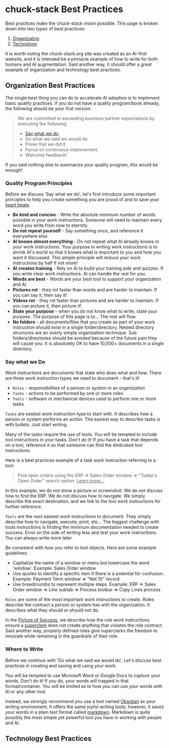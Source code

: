 # chuck-stack Best Practices

Best practices make the chuck-stack vision possible. This page is broken down into two types of best practices:

1. [Organization](./best-practices.md#organization-best-practices)
2. [Technology](./best-practices.md#technology-best-practices)

It is worth noting the chuck-stack.org site was created as an AI-first website, and it is intended be a pinnacle example of how to write for both humans and AI augmentation. Said another way, it should offer a great example of organization and technology best practices.

## Organization Best Practices

The single best thing you can do to accelerate AI adoption is to implement basic quality practices. If you do not have a quality program/book already, the following should be your first version:

>We are committed to exceeding business partner expectations by executing the following:
>
>- [Say what we do](./best-practices.md#say-what-we-do).
>- Do what we said we would do.
>- Prove that we did it.
>- Focus on continuous improvement.
>- Welcome feedback!

If you said nothing else to summarize your quality program, this would be enough!

### Quality Program Principles

Before we discuss 'Say what we do', let's first introduce some important principles to help you create something you are proud of and to save your [heart beats](./stack-faq.md#saving-heartbeats).

- **Be kind and concise** - Write the absolute minimum number of words possible in your work instructions. Someone will need to maintain every word you write from now to eternity.
- **Do not repeat yourself** - Say something once, and reference it everywhere else.
- **AI knows almost everything** - Do not repeat what AI already knows in your work instructions. Your purpose in writing work instructions is to shrink AI's world so that it knows what is important to you and how you want it discussed. This simple principle will reduce your work instructions by half if not more!
- **AI creates training** - Rely on AI to build your training aids and quizzes. If you write clear work instructions. AI can handle the rest for you.
- **Words are best** - Words are your best tool to support your organization and AI.
- **Pictures rot** - they rot faster than words and are harder to maintain. If you can say it, then say it!
- **Videos rot** - they rot faster than pictures and are harder to maintain. If you can picture it, then picture it!
- **State your purpose** - when you do not know what to write, state your purpose. The purpose of this page is to... The rest will flow.
- **No folders** - all documents/files that you create as part of your work instruction should exist in a single folder/directory. Nested directory structures are an overly simple organization technique. Sub folders/directories should be avoided because of the future pain they will cause you. It is absolutely OK to have 10,000+ documents in a single directory.

### Say what we Do

Work instructions are documents that state who does what and how. There are three work instruction types we need to document - that's it!

- `Roles` - responsibilities of a person or system in an organization
- `Tasks` - actions to be performed by one or more roles
- `Tools` - software or mechanical devices used to perform one or more tasks

`Tasks` are easiest work instruction type to start with. It describes how a person or system performs an action. The easiest way to describe tasks is with bullets. Just start writing.

Many of the tasks require the use of tools. You will be tempted to include tool instructions in your tasks. Don't do it!  If you have a task that depends on a tool, reference it so that someone can find the dedicated tool instructions.

Here is a best practices example of a task work instruction referring to a tool:
> Find open orders using the ERP => Sales Order window => "Today's Open Order" search option. <u>Learn more...</u>

In this example, we do not show a picture or screenshot. We do not discuss how to find the ERP. We do not discuss how to navigate. We simply describe the exact destination, and we link to the tool work instructions for further reference.

`Tools` are the next easiest work instructions to document. They simply describe how to navigate, execute, print, etc... The biggest challenge with tools instructions is finding the minimum documentation needed to create success. Error on the side of writing less and test your work instructions. You can always write more later.

Be consistent with how you refer to tool objects. Here are some example guidelines:

- Capitalize the name of a window or menu but lowercase the word 'window'. Example: Sales Order window
- Use quotes to identify a specific item if there is a potential for confusion. Example: Payment Term window => "Net 10" record
- Use breadcrumbs to represent multiple steps. Example: ERP => Sales Order window => Line subtab => Process toolbar => Copy Lines process

`Roles` are some of the most important work instructions to create. Roles describe the contract a person or system has with the organization. It describes what they should or should not do. 

In the [Picture of Success](./picture-success.md), we describe how the role work instructions ensure a [superclerk](./terminology.md#superclerk) does not create anything that violates the role contract. Said another way, properly defined roles give superclerks the freedom to innovate while remaining in the guardrails of their role.

### Where to Write

Before we continue with 'Do what we said we would do', Let's discuss best practices in creating and saving and using your work.

You will be tempted to use Microsoft Word or Google Docs to capture your words. Don't do it! If you do, your words will trapped in that format/container. You will be limited as to how you can use your words with AI or any other tool.

Instead, we strongly recommend you use a tool named [Obsidian](./tools-obsidian.md) as your writing environment. It offers the same joyful writing tools; however, it saves your words in a plain text format called [markdown](https://en.wikipedia.org/wiki/Markdown). Markdown is quite possibly the most simple yet powerful tool you have in working with people and AI.

## Technology Best Practices

